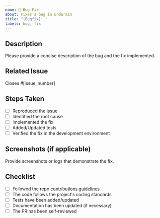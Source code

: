 ```yaml
---
name: 🐛 Bug Fix
about: Fixes a bug in Endurain
title: "[Bugfix]: "
labels: bug, fix
---
```


## Description

Please provide a concise description of the bug and the fix implemented.

## Related Issue

Closes #[issue_number]

## Steps Taken

- [ ] Reproduced the issue
- [ ] Identified the root cause
- [ ] Implemented the fix
- [ ] Added/Updated tests
- [ ] Verified the fix in the development environment

## Screenshots (if applicable)

Provide screenshots or logs that demonstrate the fix.

## Checklist

- [ ] Followed the repo [contributions guidelines](https://github.com/joaovitoriasilva/endurain/blob/master/CONTRIBUTING.md)
- [ ] The code follows the project's coding standards
- [ ] Tests have been added/updated
- [ ] Documentation has been updated (if necessary)
- [ ] The PR has been self-reviewed
